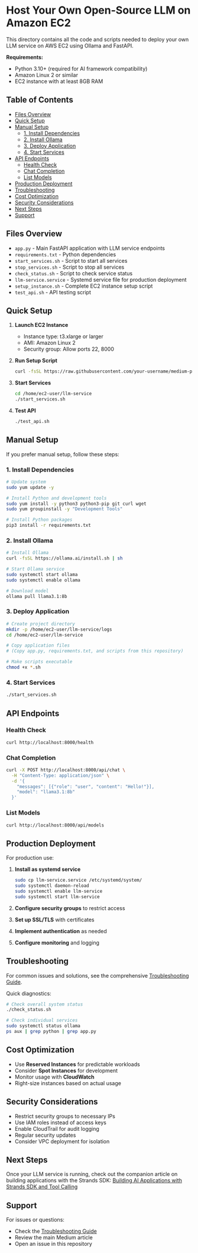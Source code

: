 # Host Your Own Open-Source LLM on Amazon EC2

This directory contains all the code and scripts needed to deploy your own LLM service on AWS EC2 using Ollama and FastAPI.

**Requirements:**
- Python 3.10+ (required for AI framework compatibility)
- Amazon Linux 2 or similar
- EC2 instance with at least 8GB RAM

## Table of Contents

- [Files Overview](#files-overview)
- [Quick Setup](#quick-setup)
- [Manual Setup](#manual-setup)
  - [1. Install Dependencies](#1-install-dependencies)
  - [2. Install Ollama](#2-install-ollama)
  - [3. Deploy Application](#3-deploy-application)
  - [4. Start Services](#4-start-services)
- [API Endpoints](#api-endpoints)
  - [Health Check](#health-check)
  - [Chat Completion](#chat-completion)
  - [List Models](#list-models)
- [Production Deployment](#production-deployment)
- [Troubleshooting](#troubleshooting)
- [Cost Optimization](#cost-optimization)
- [Security Considerations](#security-considerations)
- [Next Steps](#next-steps)
- [Support](#support)

## Files Overview

- `app.py` - Main FastAPI application with LLM service endpoints
- `requirements.txt` - Python dependencies
- `start_services.sh` - Script to start all services
- `stop_services.sh` - Script to stop all services  
- `check_status.sh` - Script to check service status
- `llm-service.service` - Systemd service file for production deployment
- `setup_instance.sh` - Complete EC2 instance setup script
- `test_api.sh` - API testing script

## Quick Setup

1. **Launch EC2 Instance**
   - Instance type: t3.xlarge or larger
   - AMI: Amazon Linux 2
   - Security group: Allow ports 22, 8000

2. **Run Setup Script**
   ```bash
   curl -fsSL https://raw.githubusercontent.com/your-username/medium-post-artifacts/main/hosting-llm-ec2/setup_instance.sh | bash
   ```

3. **Start Services**
   ```bash
   cd /home/ec2-user/llm-service
   ./start_services.sh
   ```

4. **Test API**
   ```bash
   ./test_api.sh
   ```

## Manual Setup

If you prefer manual setup, follow these steps:

### 1. Install Dependencies
```bash
# Update system
sudo yum update -y

# Install Python and development tools
sudo yum install -y python3 python3-pip git curl wget
sudo yum groupinstall -y "Development Tools"

# Install Python packages
pip3 install -r requirements.txt
```

### 2. Install Ollama
```bash
# Install Ollama
curl -fsSL https://ollama.ai/install.sh | sh

# Start Ollama service
sudo systemctl start ollama
sudo systemctl enable ollama

# Download model
ollama pull llama3.1:8b
```

### 3. Deploy Application
```bash
# Create project directory
mkdir -p /home/ec2-user/llm-service/logs
cd /home/ec2-user/llm-service

# Copy application files
# (Copy app.py, requirements.txt, and scripts from this repository)

# Make scripts executable
chmod +x *.sh
```

### 4. Start Services
```bash
./start_services.sh
```

## API Endpoints

### Health Check
```bash
curl http://localhost:8000/health
```

### Chat Completion
```bash
curl -X POST http://localhost:8000/api/chat \
  -H "Content-Type: application/json" \
  -d '{
    "messages": [{"role": "user", "content": "Hello!"}],
    "model": "llama3.1:8b"
  }'
```

### List Models
```bash
curl http://localhost:8000/api/models
```

## Production Deployment

For production use:

1. **Install as systemd service**
   ```bash
   sudo cp llm-service.service /etc/systemd/system/
   sudo systemctl daemon-reload
   sudo systemctl enable llm-service
   sudo systemctl start llm-service
   ```

2. **Configure security groups** to restrict access
3. **Set up SSL/TLS** with certificates
4. **Implement authentication** as needed
5. **Configure monitoring** and logging

## Troubleshooting

For common issues and solutions, see the comprehensive [Troubleshooting Guide](TROUBLESHOOTING.md).

Quick diagnostics:
```bash
# Check overall system status
./check_status.sh

# Check individual services
sudo systemctl status ollama
ps aux | grep python | grep app.py
```

## Cost Optimization

- Use **Reserved Instances** for predictable workloads
- Consider **Spot Instances** for development
- Monitor usage with **CloudWatch**
- Right-size instances based on actual usage

## Security Considerations

- Restrict security groups to necessary IPs
- Use IAM roles instead of access keys
- Enable CloudTrail for audit logging
- Regular security updates
- Consider VPC deployment for isolation

## Next Steps

Once your LLM service is running, check out the companion article on building applications with the Strands SDK: [Building AI Applications with Strands SDK and Tool Calling](../strands-sdk-tool-calling/)

## Support

For issues or questions:
- Check the [Troubleshooting Guide](TROUBLESHOOTING.md)
- Review the main Medium article
- Open an issue in this repository
